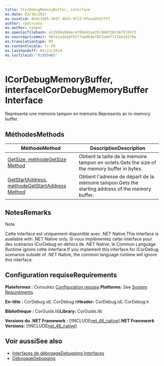 ```yaml
---
title: ICorDebugMemoryBuffer, interface
ms.date: 03/30/2017
ms.assetid: 85dc2d65-3657-4b93-9f23-9feaa95d37ff
author: rpetrusha
ms.author: ronpet
ms.openlocfilehash: e12b50e964ec470b843ae35c960f20c5675fd572
ms.sourcegitcommit: 9b552addadfb57fab0b9e7852ed4f1f1b8a42f8e
ms.translationtype: MT
ms.contentlocale: fr-FR
ms.lasthandoff: 04/23/2019
ms.locfileid: "61955465"
---
```

# <a name="icordebugmemorybuffer-interface"></a><span data-ttu-id="bbf10-102">ICorDebugMemoryBuffer, interface</span><span class="sxs-lookup"><span data-stu-id="bbf10-102">ICorDebugMemoryBuffer Interface</span></span>
<span data-ttu-id="bbf10-103">Représente une mémoire tampon en mémoire.</span><span class="sxs-lookup"><span data-stu-id="bbf10-103">Represents an in-memory buffer.</span></span>  
  
## <a name="methods"></a><span data-ttu-id="bbf10-104">Méthodes</span><span class="sxs-lookup"><span data-stu-id="bbf10-104">Methods</span></span>  
  
|<span data-ttu-id="bbf10-105">Méthode</span><span class="sxs-lookup"><span data-stu-id="bbf10-105">Method</span></span>|<span data-ttu-id="bbf10-106">Description</span><span class="sxs-lookup"><span data-stu-id="bbf10-106">Description</span></span>|  
|------------|-----------------|  
|[<span data-ttu-id="bbf10-107">GetSize, méthode</span><span class="sxs-lookup"><span data-stu-id="bbf10-107">GetSize Method</span></span>](../../../../docs/framework/unmanaged-api/debugging/icordebugmemorybuffer-getsize-method.md)|<span data-ttu-id="bbf10-108">Obtient la taille de la mémoire tampon en octets.</span><span class="sxs-lookup"><span data-stu-id="bbf10-108">Gets the size of the memory buffer in bytes.</span></span>|  
|[<span data-ttu-id="bbf10-109">GetStartAddress, méthode</span><span class="sxs-lookup"><span data-stu-id="bbf10-109">GetStartAddress Method</span></span>](../../../../docs/framework/unmanaged-api/debugging/icordebugmemorybuffer-getstartaddress-method.md)|<span data-ttu-id="bbf10-110">Obtient l'adresse de départ de la mémoire tampon.</span><span class="sxs-lookup"><span data-stu-id="bbf10-110">Gets the starting address of the memory buffer.</span></span>|  
  
## <a name="remarks"></a><span data-ttu-id="bbf10-111">Notes</span><span class="sxs-lookup"><span data-stu-id="bbf10-111">Remarks</span></span>  
  
> [!NOTE]
>  <span data-ttu-id="bbf10-112">Cette interface est uniquement disponible avec .NET Native.</span><span class="sxs-lookup"><span data-stu-id="bbf10-112">This interface is available with .NET Native only.</span></span> <span data-ttu-id="bbf10-113">Si vous implémentez cette interface pour des scénarios ICorDebug en dehors de .NET Native, le Common Language Runtime ignore cette interface.</span><span class="sxs-lookup"><span data-stu-id="bbf10-113">If you implement this interface for ICorDebug scenarios outside of .NET Native, the common language runtime will ignore this interface.</span></span>  
  
## <a name="requirements"></a><span data-ttu-id="bbf10-114">Configuration requise</span><span class="sxs-lookup"><span data-stu-id="bbf10-114">Requirements</span></span>  
 <span data-ttu-id="bbf10-115">**Plateformes :** Consultez [Configuration requise](../../../../docs/framework/get-started/system-requirements.md).</span><span class="sxs-lookup"><span data-stu-id="bbf10-115">**Platforms:** See [System Requirements](../../../../docs/framework/get-started/system-requirements.md).</span></span>  
  
 <span data-ttu-id="bbf10-116">**En-tête :** CorDebug.idl, CorDebug.h</span><span class="sxs-lookup"><span data-stu-id="bbf10-116">**Header:** CorDebug.idl, CorDebug.h</span></span>  
  
 <span data-ttu-id="bbf10-117">**Bibliothèque :** CorGuids.lib</span><span class="sxs-lookup"><span data-stu-id="bbf10-117">**Library:** CorGuids.lib</span></span>  
  
 <span data-ttu-id="bbf10-118">**Versions du .NET Framework :** [!INCLUDE[net_46_native](../../../../includes/net-46-native-md.md)]</span><span class="sxs-lookup"><span data-stu-id="bbf10-118">**.NET Framework Versions:** [!INCLUDE[net_46_native](../../../../includes/net-46-native-md.md)]</span></span>  
  
## <a name="see-also"></a><span data-ttu-id="bbf10-119">Voir aussi</span><span class="sxs-lookup"><span data-stu-id="bbf10-119">See also</span></span>

- [<span data-ttu-id="bbf10-120">Interfaces de débogage</span><span class="sxs-lookup"><span data-stu-id="bbf10-120">Debugging Interfaces</span></span>](../../../../docs/framework/unmanaged-api/debugging/debugging-interfaces.md)
- [<span data-ttu-id="bbf10-121">Débogage</span><span class="sxs-lookup"><span data-stu-id="bbf10-121">Debugging</span></span>](../../../../docs/framework/unmanaged-api/debugging/index.md)
